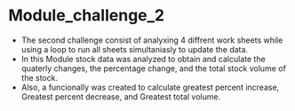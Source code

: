 # Module_challenge_2
- The second challenge consist of analyxing 4 diffrent work sheets while using a loop to run all sheets simultaniasly to update the data.
- In this Module stock data was analyzed to obtain and calculate the quaterly changes, the percentage change, and the total stock volume of the stock.
- Also, a funcionally was created to calculate greatest percent increase, Greatest percent decrease, and Greatest total volume. 




